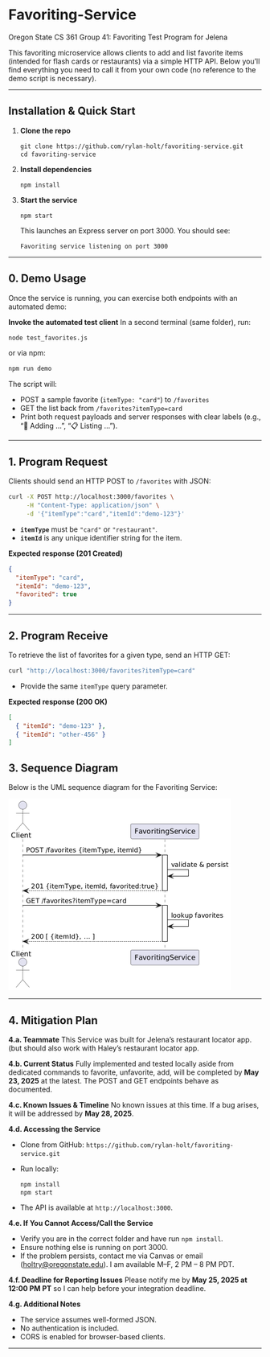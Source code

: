 # Favoriting-Service
Oregon State CS 361 Group 41: Favoriting Test Program for Jelena

This favoriting microservice allows clients to add and list favorite items (intended for flash cards or restaurants) via a simple HTTP API. Below you’ll find everything you need to call it from your own code (no reference to the demo script is necessary).

---

## Installation & Quick Start

1. **Clone the repo**

   ```
   git clone https://github.com/rylan-holt/favoriting-service.git
   cd favoriting-service
   ```

2. **Install dependencies**

   ```
   npm install
   ```

3. **Start the service**

   ```
   npm start
   ```

   This launches an Express server on port 3000. You should see:

   ```
   Favoriting service listening on port 3000
   ```

---

## 0. Demo Usage

Once the service is running, you can exercise both endpoints with an automated demo:

  **Invoke the automated test client**
   In a second terminal (same folder), run:

   ```bash
   node test_favorites.js
   ```

   or via npm:

   ```bash
   npm run demo
   ```

   The script will:

   * POST a sample favorite (`itemType: "card"`) to `/favorites`
   * GET the list back from `/favorites?itemType=card`
   * Print both request payloads and server responses with clear labels (e.g., “📌 Adding …”, “📋 Listing …”).
  
---

## 1. Program **Request**

Clients should send an HTTP POST to `/favorites` with JSON:

```bash
curl -X POST http://localhost:3000/favorites \
     -H "Content-Type: application/json" \
     -d '{"itemType":"card","itemId":"demo-123"}'
```

* **`itemType`** must be `"card"` or `"restaurant"`.
* **`itemId`** is any unique identifier string for the item.

**Expected response (201 Created)**

```json
{
  "itemType": "card",
  "itemId": "demo-123",
  "favorited": true
}
```

---

## 2. Program **Receive**

To retrieve the list of favorites for a given type, send an HTTP GET:

```bash
curl "http://localhost:3000/favorites?itemType=card"
```

* Provide the same `itemType` query parameter.

**Expected response (200 OK)**

```json
[
  { "itemId": "demo-123" },
  { "itemId": "other-456" }
]
```
## 3. Sequence Diagram

Below is the UML sequence diagram for the Favoriting Service:

![UML Sequence Diagram for FavoritingService](assets/cs361A8.png)

---

## 4. Mitigation Plan

**4.a. Teammate**
This Service was built for Jelena’s restaurant locator app. (but should also work with Haley’s restaurant locator app.

**4.b. Current Status**
Fully implemented and tested locally aside from dedicated commands to favorite, unfavorite, add, will be completed by **May 23, 2025** at the latest.
The POST and GET endpoints behave as documented.

**4.c. Known Issues & Timeline**
No known issues at this time. If a bug arises, it will be addressed by **May 28, 2025**.

**4.d. Accessing the Service**

* Clone from GitHub: `https://github.com/rylan-holt/favoriting-service.git`
* Run locally:

  ```
  npm install
  npm start
  ```
* The API is available at `http://localhost:3000`.

**4.e. If You Cannot Access/Call the Service**

* Verify you are in the correct folder and have run `npm install`.
* Ensure nothing else is running on port 3000.
* If the problem persists, contact me via Canvas or email ([holtry@oregonstate.edu](mailto:holtry@oregonstate.edu)). I am available M–F, 2 PM – 8 PM PDT.

**4.f. Deadline for Reporting Issues**
Please notify me by **May 25, 2025 at 12:00 PM PT** so I can help before your integration deadline.

**4.g. Additional Notes**

* The service assumes well-formed JSON.
* No authentication is included.
* CORS is enabled for browser-based clients.

---
